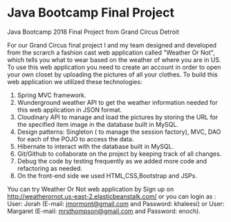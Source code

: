 # Java Bootcamp Final Project
Java Bootcamp 2018 Final Project from Grand Circus Detroit

For our Grand Circus final project I and my team designed and developed from the scrarch a fashion cast web application called "Weather Or Not", 
which tells you what to wear based on the weather of where you are in US. To use this web application you need to create an account in order to open your own closet by uploading the pictures of all your clothes. To build this web application we utilized these technologies:

   1. Spring MVC framework.
   2. Wunderground weather API to get the weather information needed for this web application in JSON format.
   3. Cloudinary API to manage and load the pictures by storing the URL for the specified item image in the database built in MySQL.
   4. Design patterns: Singleton ( to manage the session factory), MVC, DAO for each of the POJO to access the data.
   5. Hibernate to interact with the database built in MySQL.
   6. Git/Github to collaborate on the project by keeping track of all changes.
   7. Debug the code by testing frequently as we added more code and refactoring as needed.
   8. On the front-end side we used HTML,CSS,Bootstrap and JSPs.
   
You can try Weather Or Not web application by Sign up on http://weatherornot.us-east-2.elasticbeanstalk.com/ or you can login as :
User: Jorah (E-mail: jmormont@gmail.com and Password: khaleesi) or User: Margaret (E-mail: mrsthompson@gmail.com and Password: enoch).
  
